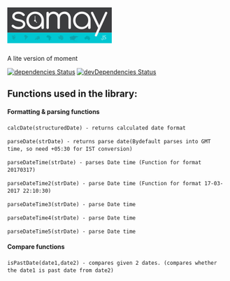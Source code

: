 
# ![alt samay][logo]
[logo]: samay.png
A lite version of moment

[![dependencies Status](https://david-dm.org/vihangpatel/samay/status.svg)](https://david-dm.org/vihangpatel/samay)
[![devDependencies Status](https://david-dm.org/vihangpatel/samay/dev-status.svg)](https://david-dm.org/vihangpatel/samay?type=dev)


## Functions used in the library:

#### Formatting & parsing functions

`calcDate(structuredDate) - returns calculated date format`

`parseDate(strDate) - returns parse date(Bydefault parses into GMT time, so need +05:30 for IST conversion)`

`parseDateTime(strDate) - parses Date time (Function for format 20170317)`

`parseDateTime2(strDate) - parse Date time (Function for format 17-03-2017 22:10:30)`

`parseDateTime3(strDate) - parse Date time`

`parseDateTime4(strDate) - parse Date time`

`parseDateTime5(strDate) - parse Date time`

#### Compare functions

`isPastDate(date1,date2) - compares given 2 dates. (compares whether the date1 is past date from date2)`